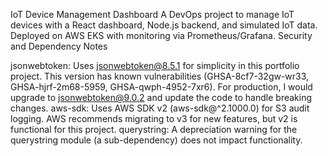 IoT Device Management Dashboard
A DevOps project to manage IoT devices with a React dashboard, Node.js backend, and simulated IoT data. Deployed on AWS EKS with monitoring via Prometheus/Grafana.
Security and Dependency Notes

jsonwebtoken: Uses jsonwebtoken@8.5.1 for simplicity in this portfolio project. This version has known vulnerabilities (GHSA-8cf7-32gw-wr33, GHSA-hjrf-2m68-5959, GHSA-qwph-4952-7xr6). For production, I would upgrade to jsonwebtoken@9.0.2 and update the code to handle breaking changes.
aws-sdk: Uses AWS SDK v2 (aws-sdk@^2.1000.0) for S3 audit logging. AWS recommends migrating to v3 for new features, but v2 is functional for this project.
querystring: A depreciation warning for the querystring module (a sub-dependency) does not impact functionality.
